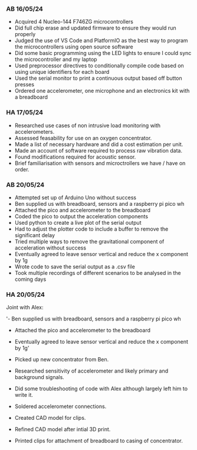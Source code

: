### AB 16/05/24
- Acquired 4 Nucleo-144 F746ZG microcontrollers
- Did full chip erase and updated firmware to ensure they would run properly
- Judged the use of VS Code and PlatformIO as the best way to program the microcontrollers using open source software
- Did some basic programming using the LED lights to ensure I could sync the microcontroller and my laptop
- Used preprocessor directives to conditionally compile code based on using unique identifiers for each board
- Used the serial monitor to print a continuous output based off button presses
- Ordered one accelerometer, one microphone and an electronics kit with a breadboard

### HA 17/05/24
- Researched use cases of non intrusive load monitoring with accelerometers.
- Assessed feasability for use on an oxygen concentrator.
- Made a list of necessary hardware and did a cost estimation per unit.
- Made an account of software required to process raw vibration data.
- Found modifications required for acoustic sensor.
- Brief familiarisation with sensors and microctrollers we have / have on order. 

### AB 20/05/24
- Attempted set up of Arduino Uno without success
- Ben supplied us with breadboard, sensors and a raspberry pi pico wh
- Attached the pico and accelerometer to the breadboard
- Coded the pico to output the acceleration components
- Used python to create a live plot of the serial output
- Had to adjust the plotter code to include a buffer to remove the significant delay
- Tried multiple ways to remove the gravitational component of acceleration without success
- Eventually agreed to leave sensor vertical and reduce the x component by 1g
- Wrote code to save the serial output as a .csv file
- Took multiple recordings of different scenarios to be analysed in the coming days

### HA 20/05/24
Joint with Alex:

'- Ben supplied us with breadboard, sensors and a raspberry pi pico wh
- Attached the pico and accelerometer to the breadboard
- Eventually agreed to leave sensor vertical and reduce the x component by 1g'
  
- Picked up new concentrator from Ben.
- Researched sensitivity of accelerometer and likely primary and background signals.
- Did some troubleshooting of code with Alex although largely left him to write it.
- Soldered accelerometer connections.
- Created CAD model for clips.
- Refined CAD model after intial 3D print.
- Printed clips for attachment of breadboard to casing of concentrator.
  
